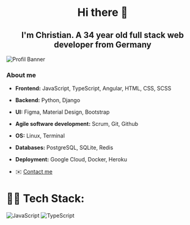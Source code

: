 <h1 align=center>Hi there 👋</h1>
<h2 align=center>I'm Christian. A 34 year old full stack web developer from Germany</h2>

![Profil Banner](https://via.placeholder.com/800x200.png?text=Welcome+to+my+profile)

### About me
- **Frontend:** JavaScript, TypeScript, Angular, HTML, CSS, SCSS
- **Backend:** Python, Django
- **UI:** Figma, Material Design, Bootstrap
- **Agile software development:** Scrum, Git, Github
- **OS:** Linux, Terminal
- **Databases:** PostgreSQL, SQLite, Redis
- **Deployment:** Google Cloud, Docker, Heroku



- ✉️ [Contact me](mailto:mail@christian-grund.dev)

# 👨‍💻 Tech Stack:
![JavaScript](https://img.shields.io/badge/javascript-%23323330.svg?style=for-the-badge&logo=javascript&logoColor=%23F7DF1E) ![TypeScript](https://shields.io/badge/TypeScript-3178C6?logo=TypeScript&logoColor=FFF&style=flat-square)



